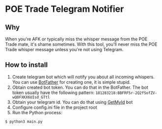 # POE Trade Telegram Notifier

## Why

When you're AFK or typically miss the whisper message from the POE Trade mate, it's shame sometimes. With this tool, you'll never miss the POE Trade whisper message unless you're not using Telegram.

## How to install

1. Create telegram bot which will notify you about all incoming whispers. You can use [BotFather](https://t.me/BotFather) for creating one, it is simple stupid.
2. Obtain created bot token. You can do that in the BotFather. The bot token usually have the following pattern: `181283218:BBFRF5r-2Q2fSofZV-wQOFXKX6UIsd_GTtl`
3. Obtain your telegram id. You can do that using [GetMyId](https://t.me/getmyid_bot) bot
4. Configure config.ini file in the project root
5. Run the Python process:
```python
$ python3 main.py
```
